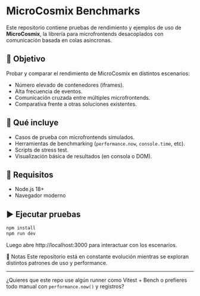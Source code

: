# MicroCosmix Benchmarks

Este repositorio contiene pruebas de rendimiento y ejemplos de uso de **MicroCosmix**, la librería para microfrontends desacoplados con comunicación basada en colas asíncronas.

## 🚀 Objetivo

Probar y comparar el rendimiento de MicroCosmix en distintos escenarios:

- Número elevado de contenedores (iframes).
- Alta frecuencia de eventos.
- Comunicación cruzada entre múltiples microfrontends.
- Comparativa frente a otras soluciones existentes.

## 🧪 Qué incluye

- Casos de prueba con microfrontends simulados.
- Herramientas de benchmarking (`performance.now`, `console.time`, etc).
- Scripts de stress test.
- Visualización básica de resultados (en consola o DOM).

## 🧰 Requisitos

- Node.js 18+
- Navegador moderno

## ▶️ Ejecutar pruebas

```bash
npm install
npm run dev
```

Luego abre http://localhost:3000 para interactuar con los escenarios.

📄 Notas
Este repositorio está en constante evolución mientras se exploran distintos patrones de uso y performance.

---

¿Quieres que este repo use algún runner como Vitest + Bench o prefieres todo manual con `performance.now()` y registros?